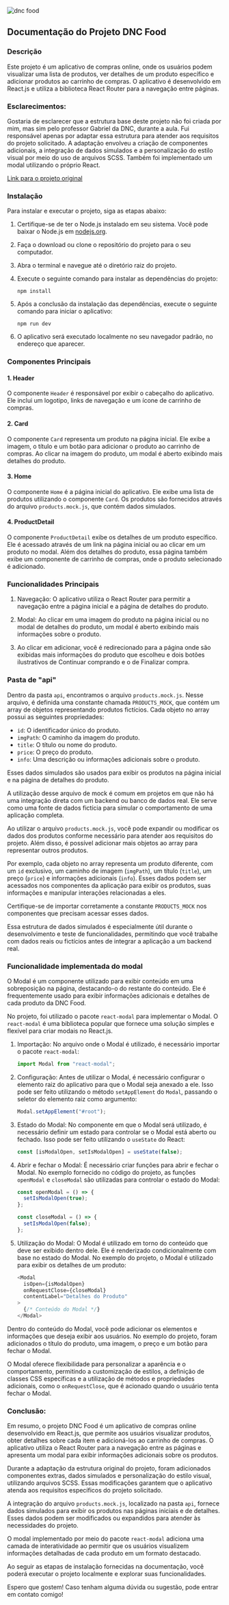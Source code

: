 ![dnc food](https://github.com/danibenfica/dnc-food/assets/103818625/2fb54b8b-4c9f-49e5-8e81-a2315e783011)


## Documentação do Projeto DNC Food

### Descrição
Este projeto é um aplicativo de compras online, onde os usuários podem visualizar uma lista de produtos, ver detalhes de um produto específico e adicionar produtos ao carrinho de compras. O aplicativo é desenvolvido em React.js e utiliza a biblioteca React Router para a navegação entre páginas.

### Esclarecimentos:

Gostaria de esclarecer que a estrutura base deste projeto não foi criada por mim, mas sim pelo professor Gabriel da DNC, durante a aula. Fui responsável apenas por adaptar essa estrutura para atender aos requisitos do projeto solicitado.
A adaptação envolveu a criação de componentes adicionais, a integração de dados simulados e a personalização do estilo visual por meio do uso de arquivos SCSS. Também foi implementado um modal utilizando o próprio React.

[Link para o projeto original](https://github.com/gabrielss97/dnc-ecommerce-dinamicc)



### Instalação
Para instalar e executar o projeto, siga as etapas abaixo:

1. Certifique-se de ter o Node.js instalado em seu sistema. Você pode baixar o Node.js em [nodejs.org](https://nodejs.org/).

2. Faça o download ou clone o repositório do projeto para o seu computador.

3. Abra o terminal e navegue até o diretório raiz do projeto.

4. Execute o seguinte comando para instalar as dependências do projeto:
   ```
   npm install
   ```

5. Após a conclusão da instalação das dependências, execute o seguinte comando para iniciar o aplicativo:
   ```
   npm run dev
   ```

6. O aplicativo será executado localmente no seu navegador padrão, no endereço que aparecer. 

### Componentes Principais

#### 1. Header
O componente `Header` é responsável por exibir o cabeçalho do aplicativo. Ele inclui um logotipo, links de navegação e um ícone de carrinho de compras.

#### 2. Card
O componente `Card` representa um produto na página inicial. Ele exibe a imagem, o título e um botão para adicionar o produto ao carrinho de compras. Ao clicar na imagem do produto, um modal é aberto exibindo mais detalhes do produto.

#### 3. Home
O componente `Home` é a página inicial do aplicativo. Ele exibe uma lista de produtos utilizando o componente `Card`. Os produtos são fornecidos através do arquivo `products.mock.js`, que contém dados simulados.

#### 4. ProductDetail
O componente `ProductDetail` exibe os detalhes de um produto específico. Ele é acessado através de um link na página inicial ou ao clicar em um produto no modal. Além dos detalhes do produto, essa página também exibe um componente de carrinho de compras, onde o produto selecionado é adicionado.

### Funcionalidades Principais

1. Navegação: O aplicativo utiliza o React Router para permitir a navegação entre a página inicial e a página de detalhes do produto.

2. Modal: Ao clicar em uma imagem do produto na página inicial ou no modal de detalhes do produto, um modal é aberto exibindo mais informações sobre o produto.

3. Ao clicar em adicionar, você é redirecionado para a página onde são exibidas mais informações do produto que escolheu e
dois botões ilustrativos de Continuar comprando e o de Finalizar compra.

### Pasta de "api"

Dentro da pasta `api`, encontramos o arquivo `products.mock.js`. Nesse arquivo, é definida uma constante chamada `PRODUCTS_MOCK`, que contém um array de objetos representando produtos fictícios. Cada objeto no array possui as seguintes propriedades:

- `id`: O identificador único do produto.
- `imgPath`: O caminho da imagem do produto.
- `title`: O título ou nome do produto.
- `price`: O preço do produto.
- `info`: Uma descrição ou informações adicionais sobre o produto.

Esses dados simulados são usados para exibir os produtos na página inicial e na página de detalhes do produto.

A utilização desse arquivo de mock é comum em projetos em que não há uma integração direta com um backend ou banco de dados real. Ele serve como uma fonte de dados fictícia para simular o comportamento de uma aplicação completa.

Ao utilizar o arquivo `products.mock.js`, você pode expandir ou modificar os dados dos produtos conforme necessário para atender aos requisitos do projeto. Além disso, é possível adicionar mais objetos ao array para representar outros produtos.

Por exemplo, cada objeto no array representa um produto diferente, com um `id` exclusivo, um caminho de imagem (`imgPath`), um título (`title`), um preço (`price`) e informações adicionais (`info`). Esses dados podem ser acessados ​​nos componentes da aplicação para exibir os produtos, suas informações e manipular interações relacionadas a eles.

Certifique-se de importar corretamente a constante `PRODUCTS_MOCK` nos componentes que precisam acessar esses dados.

Essa estrutura de dados simulados é especialmente útil durante o desenvolvimento e teste de funcionalidades, permitindo que você trabalhe com dados reais ou fictícios antes de integrar a aplicação a um backend real.

### Funcionalidade implementada do modal

O Modal é um componente utilizado para exibir conteúdo em uma sobreposição na página, destacando-o do restante do conteúdo. Ele é frequentemente usado para exibir informações adicionais e detalhes de cada produto da DNC Food.

No projeto, foi utilizado o pacote `react-modal` para implementar o Modal. O `react-modal` é uma biblioteca popular que fornece uma solução simples e flexível para criar modais no React.js.


1. Importação: No arquivo onde o Modal é utilizado, é necessário importar o pacote `react-modal`:
   ```javascript
   import Modal from "react-modal";
   ```

2. Configuração: Antes de utilizar o Modal, é necessário configurar o elemento raiz do aplicativo para que o Modal seja anexado a ele. Isso pode ser feito utilizando o método `setAppElement` do `Modal`, passando o seletor do elemento raiz como argumento:
   ```javascript
   Modal.setAppElement("#root");
   ```

3. Estado do Modal: No componente em que o Modal será utilizado, é necessário definir um estado para controlar se o Modal está aberto ou fechado. Isso pode ser feito utilizando o `useState` do React:
   ```javascript
   const [isModalOpen, setIsModalOpen] = useState(false);
   ```

4. Abrir e fechar o Modal: É necessário criar funções para abrir e fechar o Modal. No exemplo fornecido no código do projeto, as funções `openModal` e `closeModal` são utilizadas para controlar o estado do Modal:
   ```javascript
   const openModal = () => {
     setIsModalOpen(true);
   };

   const closeModal = () => {
     setIsModalOpen(false);
   };
   ```

5. Utilização do Modal: O Modal é utilizado em torno do conteúdo que deve ser exibido dentro dele. Ele é renderizado condicionalmente com base no estado do Modal. No exemplo do projeto, o Modal é utilizado para exibir os detalhes de um produto:
   ```javascript
   <Modal
     isOpen={isModalOpen}
     onRequestClose={closeModal}
     contentLabel="Detalhes do Produto"
   >
     {/* Conteúdo do Modal */}
   </Modal>
   ```

Dentro do conteúdo do Modal, você pode adicionar os elementos e informações que deseja exibir aos usuários. No exemplo do projeto, foram adicionados o título do produto, uma imagem, o preço e um botão para fechar o Modal.

O Modal oferece flexibilidade para personalizar a aparência e o comportamento, permitindo a customização de estilos, a definição de classes CSS específicas e a utilização de métodos e propriedades adicionais, como o `onRequestClose`, que é acionado quando o usuário tenta fechar o Modal.

### Conclusão: 

Em resumo, o projeto DNC Food é um aplicativo de compras online desenvolvido em React.js, que permite aos usuários visualizar produtos, obter detalhes sobre cada item e adicioná-los ao carrinho de compras. O aplicativo utiliza o React Router para a navegação entre as páginas e apresenta um modal para exibir informações adicionais sobre os produtos.

Durante a adaptação da estrutura original do projeto, foram adicionados componentes extras, dados simulados e personalização do estilo visual, utilizando arquivos SCSS. Essas modificações garantem que o aplicativo atenda aos requisitos específicos do projeto solicitado.

A integração do arquivo `products.mock.js`, localizado na pasta `api`, fornece dados simulados para exibir os produtos nas páginas iniciais e de detalhes. Esses dados podem ser modificados ou expandidos para atender às necessidades do projeto.

O modal implementado por meio do pacote `react-modal` adiciona uma camada de interatividade ao permitir que os usuários visualizem informações detalhadas de cada produto em um formato destacado.

Ao seguir as etapas de instalação fornecidas na documentação, você poderá executar o projeto localmente e explorar suas funcionalidades.

Espero que gostem! Caso tenham alguma dúvida ou sugestão, pode entrar em contato comigo!
